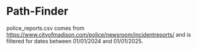 # Path-Finder

police_reports.csv comes from https://www.cityofmadison.com/police/newsroom/incidentreports/ and is filtered for dates between 01/01/2024 and 01/01/2025.
